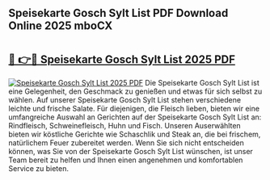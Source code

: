 ## Speisekarte Gosch Sylt List PDF Download Online 2025 mboCX

# <h2><a href="http://gc77fx.nevu.top/?p=Speisekarte+Gosch+Sylt+List">🔗 👉🔴 Speisekarte Gosch Sylt List 2025 PDF</a></h2>

[![Speisekarte Gosch Sylt List 2025 PDF](https://i.imgur.com/dBaPXMq.png)](http://gc77fx.nevu.top/?p=Speisekarte+Gosch+Sylt+List)
Die Speisekarte Gosch Sylt List ist eine Gelegenheit, den Geschmack zu genießen und etwas für sich selbst zu wählen. Auf unserer Speisekarte Gosch Sylt List stehen verschiedene leichte und frische Salate. Für diejenigen, die Fleisch lieben, bieten wir eine umfangreiche Auswahl an Gerichten auf der Speisekarte Gosch Sylt List an: Rindfleisch, Schweinefleisch, Huhn und Fisch. Unseren Auserwählten bieten wir köstliche Gerichte wie Schaschlik und Steak an, die bei frischem, natürlichem Feuer zubereitet werden. Wenn Sie sich nicht entscheiden können, was Sie von der Speisekarte Gosch Sylt List wünschen, ist unser Team bereit zu helfen und Ihnen einen angenehmen und komfortablen Service zu bieten.
